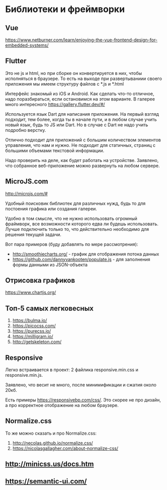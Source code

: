 # Библиотеки и фреймворки

## Vue

https://www.netburner.com/learn/enjoying-the-vue-frontend-design-for-embedded-systems/

## Flutter

Это не js и html, но при сборке он конвертируется в них, чтобы исполняться в браузере. То есть на выходе при развертываниии
своего приложения мы имеем структуру файлов с *.js и *.html

Интерфейс знакомый из iOS и Android. Как сделать что-то отличное, надо поразбираться, если остановимся на этом варианте.
В галерее много интересного https://gallery.flutter.dev/#/

Используется язык Dart для написания приложения. На первый взгляд подходит, тем более, когда ты в начале пути, и в любом случае учить новый язык, будь то JS или Dart.
Но в случае с Dart не надо учить подробно верстку.

Отлично подходит для приложений с большим количеством элементов управления, что нам и нужно. Не подходит для статичных, страниц с большими объемами текстовой информации.

Надо проверить на деле, как будет работать на устройстве. Заявлено, что собранное веб-приложение можно развернуть на любом сервере.

## MicroJS.com

http://microjs.com/#

Удобный поисковик библиотек для различных нужд, будь то для постоения графика или создания галереи.

Удобно в том смысле, что не нужно использовать огромный фраймворк, все возможности которого едва ли будешь использовать. Лучше подключить только то, что действительно необходимо для решения текущей задачи.

Вот пара примеров (буду добавлять по мере рассмотрения):
* http://smoothiecharts.org/ - график для отображения потока данных
* https://github.com/dannyvankooten/populate.js - для заполнения формы данными из JSON-объекта

## Отрисовка графиков
https://www.chartjs.org/

## Топ-5 самых легковесных
1. https://bulma.io/
2. https://picocss.com/
3. https://purecss.io/
4. https://milligram.io/
5. http://getskeleton.com/

## Responsive

Легко встраивается в проект: 2 файлика responsive.min.css и responsive.min.js.

Заявлено, что весит не много, после минимификации и сжатия около 20кб.

Есть примеры https://responsivebp.com/css/. 
Это скорее не про дизайн, а про корректное отображение на любом браузере.

## Normalize.css

То же можно сказать и про  Normalize.css: 
1) http://necolas.github.io/normalize.css/
2) https://nicolasgallagher.com/about-normalize-css/ 

## http://minicss.us/docs.htm

## https://semantic-ui.com/
